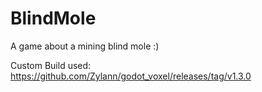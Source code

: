 # BlindMole
A game about a mining blind mole :)

Custom Build used: https://github.com/Zylann/godot_voxel/releases/tag/v1.3.0
